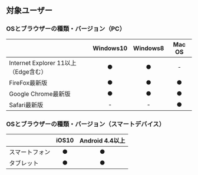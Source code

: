 

## 対象ユーザー

### OSとブラウザーの種類・バージョン（PC）
|  | Windows10 | Windows8 | Mac OS |
|:-|:-:|:-:|:-:|
| Internet Explorer 11以上（Edge含む） | ● | ● | - |
| FireFox最新版 | ● | ● | ● |
| Google Chrome最新版 | ● | ● | ● |
| Safari最新版 | - | - | ● |

### OSとブラウザーの種類・バージョン（スマートデバイス）
|  | iOS10 | Android 4.4以上 |
|:-|:-:|:-:|
| スマートフォン | ● | ● |
| タブレット | ● | ● |
